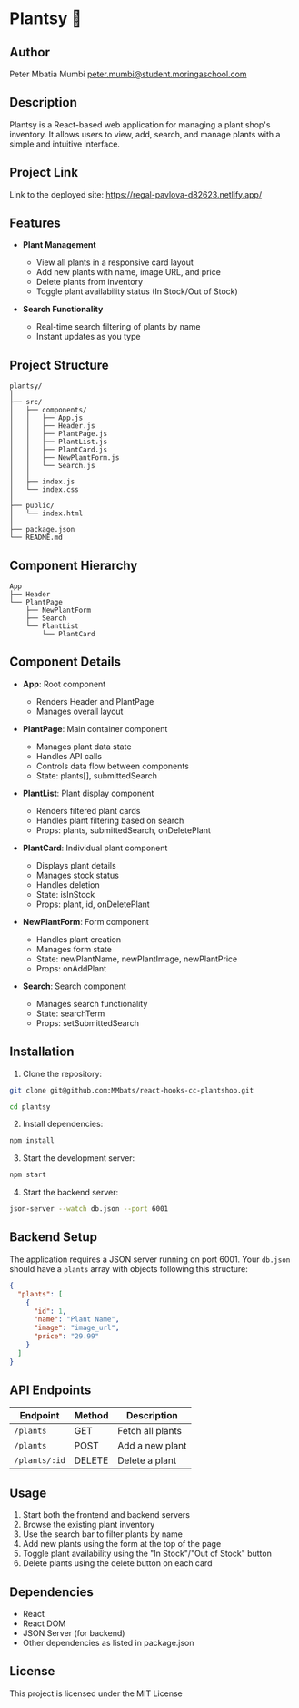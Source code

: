 # Plantsy 🌱

## Author

Peter Mbatia Mumbi
peter.mumbi@student.moringaschool.com
## Description

Plantsy is a React-based web application for managing a plant shop's inventory. It allows users to view, add, search, and manage plants with a simple and intuitive interface.

## Project Link

Link to the deployed site: https://regal-pavlova-d82623.netlify.app/

## Features

- **Plant Management**

  - View all plants in a responsive card layout
  - Add new plants with name, image URL, and price
  - Delete plants from inventory
  - Toggle plant availability status (In Stock/Out of Stock)

- **Search Functionality**
  - Real-time search filtering of plants by name
  - Instant updates as you type

## Project Structure

```
plantsy/
│
├── src/
│   ├── components/
│   │   ├── App.js
│   │   ├── Header.js
│   │   ├── PlantPage.js
│   │   ├── PlantList.js
│   │   ├── PlantCard.js
│   │   ├── NewPlantForm.js
│   │   └── Search.js
│   │
│   ├── index.js
│   └── index.css
│
├── public/
│   └── index.html
│
├── package.json
└── README.md
```

## Component Hierarchy

```
App
├── Header
└── PlantPage
    ├── NewPlantForm
    ├── Search
    └── PlantList
        └── PlantCard
```

## Component Details

- **App**: Root component

  - Renders Header and PlantPage
  - Manages overall layout

- **PlantPage**: Main container component

  - Manages plant data state
  - Handles API calls
  - Controls data flow between components
  - State: plants[], submittedSearch

- **PlantList**: Plant display component

  - Renders filtered plant cards
  - Handles plant filtering based on search
  - Props: plants, submittedSearch, onDeletePlant

- **PlantCard**: Individual plant component

  - Displays plant details
  - Manages stock status
  - Handles deletion
  - State: isInStock
  - Props: plant, id, onDeletePlant

- **NewPlantForm**: Form component

  - Handles plant creation
  - Manages form state
  - State: newPlantName, newPlantImage, newPlantPrice
  - Props: onAddPlant

- **Search**: Search component
  - Manages search functionality
  - State: searchTerm
  - Props: setSubmittedSearch

## Installation

1. Clone the repository:

```bash
git clone git@github.com:MMbats/react-hooks-cc-plantshop.git

cd plantsy
```

2. Install dependencies:

```bash
npm install
```

3. Start the development server:

```bash
npm start
```

4. Start the backend server:

```bash
json-server --watch db.json --port 6001
```

## Backend Setup

The application requires a JSON server running on port 6001. Your `db.json` should have a `plants` array with objects following this structure:

```json
{
  "plants": [
    {
      "id": 1,
      "name": "Plant Name",
      "image": "image_url",
      "price": "29.99"
    }
  ]
}
```

## API Endpoints

| Endpoint      | Method | Description      |
| ------------- | ------ | ---------------- |
| `/plants`     | GET    | Fetch all plants |
| `/plants`     | POST   | Add a new plant  |
| `/plants/:id` | DELETE | Delete a plant   |

## Usage

1. Start both the frontend and backend servers
2. Browse the existing plant inventory
3. Use the search bar to filter plants by name
4. Add new plants using the form at the top of the page
5. Toggle plant availability using the "In Stock"/"Out of Stock" button
6. Delete plants using the delete button on each card

## Dependencies

- React
- React DOM
- JSON Server (for backend)
- Other dependencies as listed in package.json

## License

This project is licensed under the MIT License